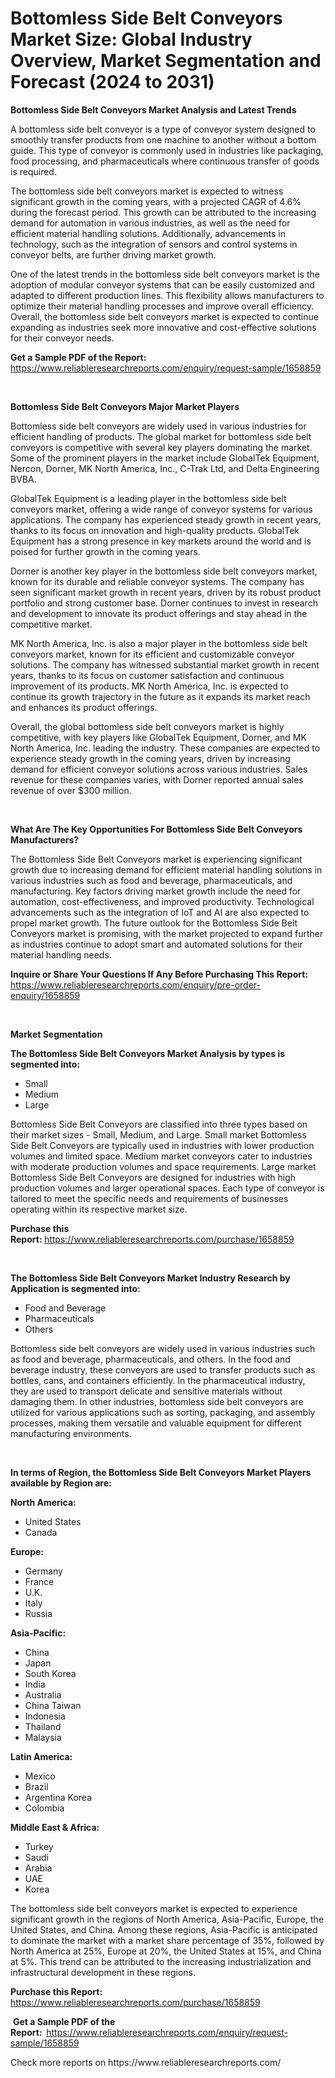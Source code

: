 <p><h1>Bottomless Side Belt Conveyors Market Size: Global Industry Overview, Market Segmentation and Forecast (2024 to 2031)</h1></p><p><strong>Bottomless Side Belt Conveyors Market Analysis and Latest Trends</strong></p>
<p><p>A bottomless side belt conveyor is a type of conveyor system designed to smoothly transfer products from one machine to another without a bottom guide. This type of conveyor is commonly used in industries like packaging, food processing, and pharmaceuticals where continuous transfer of goods is required.</p><p>The bottomless side belt conveyors market is expected to witness significant growth in the coming years, with a projected CAGR of 4.6% during the forecast period. This growth can be attributed to the increasing demand for automation in various industries, as well as the need for efficient material handling solutions. Additionally, advancements in technology, such as the integration of sensors and control systems in conveyor belts, are further driving market growth.</p><p>One of the latest trends in the bottomless side belt conveyors market is the adoption of modular conveyor systems that can be easily customized and adapted to different production lines. This flexibility allows manufacturers to optimize their material handling processes and improve overall efficiency. Overall, the bottomless side belt conveyors market is expected to continue expanding as industries seek more innovative and cost-effective solutions for their conveyor needs.</p></p>
<p><strong>Get a Sample PDF of the Report:&nbsp;</strong> <a href="https://www.reliableresearchreports.com/enquiry/request-sample/1658859">https://www.reliableresearchreports.com/enquiry/request-sample/1658859</a></p>
<p>&nbsp;</p>
<p><strong>Bottomless Side Belt Conveyors Major Market Players</strong></p>
<p><p>Bottomless side belt conveyors are widely used in various industries for efficient handling of products. The global market for bottomless side belt conveyors is competitive with several key players dominating the market. Some of the prominent players in the market include GlobalTek Equipment, Nercon, Dorner, MK North America, Inc., C-Trak Ltd, and Delta Engineering BVBA.</p><p>GlobalTek Equipment is a leading player in the bottomless side belt conveyors market, offering a wide range of conveyor systems for various applications. The company has experienced steady growth in recent years, thanks to its focus on innovation and high-quality products. GlobalTek Equipment has a strong presence in key markets around the world and is poised for further growth in the coming years.</p><p>Dorner is another key player in the bottomless side belt conveyors market, known for its durable and reliable conveyor systems. The company has seen significant market growth in recent years, driven by its robust product portfolio and strong customer base. Dorner continues to invest in research and development to innovate its product offerings and stay ahead in the competitive market.</p><p>MK North America, Inc. is also a major player in the bottomless side belt conveyors market, known for its efficient and customizable conveyor solutions. The company has witnessed substantial market growth in recent years, thanks to its focus on customer satisfaction and continuous improvement of its products. MK North America, Inc. is expected to continue its growth trajectory in the future as it expands its market reach and enhances its product offerings.</p><p>Overall, the global bottomless side belt conveyors market is highly competitive, with key players like GlobalTek Equipment, Dorner, and MK North America, Inc. leading the industry. These companies are expected to experience steady growth in the coming years, driven by increasing demand for efficient conveyor solutions across various industries. Sales revenue for these companies varies, with Dorner reported annual sales revenue of over $300 million.</p></p>
<p>&nbsp;</p>
<p><strong>What Are The Key Opportunities For Bottomless Side Belt Conveyors Manufacturers?</strong></p>
<p><p>The Bottomless Side Belt Conveyors market is experiencing significant growth due to increasing demand for efficient material handling solutions in various industries such as food and beverage, pharmaceuticals, and manufacturing. Key factors driving market growth include the need for automation, cost-effectiveness, and improved productivity. Technological advancements such as the integration of IoT and AI are also expected to propel market growth. The future outlook for the Bottomless Side Belt Conveyors market is promising, with the market projected to expand further as industries continue to adopt smart and automated solutions for their material handling needs.</p></p>
<p><strong>Inquire or Share Your Questions If Any Before Purchasing This Report:</strong> <a href="https://www.reliableresearchreports.com/enquiry/pre-order-enquiry/1658859">https://www.reliableresearchreports.com/enquiry/pre-order-enquiry/1658859</a></p>
<p>&nbsp;</p>
<p><strong>Market Segmentation</strong></p>
<p><strong>The Bottomless Side Belt Conveyors Market Analysis by types is segmented into:</strong></p>
<p><ul><li>Small</li><li>Medium</li><li>Large</li></ul></p>
<p><p>Bottomless Side Belt Conveyors are classified into three types based on their market sizes - Small, Medium, and Large. Small market Bottomless Side Belt Conveyors are typically used in industries with lower production volumes and limited space. Medium market conveyors cater to industries with moderate production volumes and space requirements. Large market Bottomless Side Belt Conveyors are designed for industries with high production volumes and larger operational spaces. Each type of conveyor is tailored to meet the specific needs and requirements of businesses operating within its respective market size.</p></p>
<p><strong>Purchase this Report:&nbsp;</strong><a href="https://www.reliableresearchreports.com/purchase/1658859">https://www.reliableresearchreports.com/purchase/1658859</a></p>
<p>&nbsp;</p>
<p><strong>The Bottomless Side Belt Conveyors Market Industry Research by Application is segmented into:</strong></p>
<p><ul><li>Food and Beverage</li><li>Pharmaceuticals</li><li>Others</li></ul></p>
<p><p>Bottomless side belt conveyors are widely used in various industries such as food and beverage, pharmaceuticals, and others. In the food and beverage industry, these conveyors are used to transfer products such as bottles, cans, and containers efficiently. In the pharmaceutical industry, they are used to transport delicate and sensitive materials without damaging them. In other industries, bottomless side belt conveyors are utilized for various applications such as sorting, packaging, and assembly processes, making them versatile and valuable equipment for different manufacturing environments.</p></p>
<p>&nbsp;</p>
<p><strong>In terms of Region, the Bottomless Side Belt Conveyors Market Players available by Region are:</strong></p>
<p>
    <p> <strong> North America: </strong>
        <ul>
            <li>United States</li>
            <li>Canada</li>
        </ul>
        </p> 
    <p> <strong> Europe: </strong>
        <ul>
            <li>Germany</li>
            <li>France</li>
            <li>U.K.</li>
            <li>Italy</li>
            <li>Russia</li>
        </ul>
        </p> 
    <p> <strong> Asia-Pacific: </strong>
        <ul>
            <li>China</li>
            <li>Japan</li>
            <li>South Korea</li>
            <li>India</li>
            <li>Australia</li>
            <li>China Taiwan</li>
            <li>Indonesia</li>
            <li>Thailand</li>
            <li>Malaysia</li>
        </ul>
        </p> 
    <p> <strong> Latin America: </strong>
        <ul>
            <li>Mexico</li>
            <li>Brazil</li>
            <li>Argentina Korea</li>
            <li>Colombia</li>
        </ul>
        </p> 
    <p> <strong> Middle East & Africa: </strong>
        <ul>
            <li>Turkey</li>
            <li>Saudi</li>
            <li>Arabia</li>
            <li>UAE</li>
            <li>Korea</li>
        </ul>
    </p>
    </p>
<p><p>The bottomless side belt conveyors market is expected to experience significant growth in the regions of North America, Asia-Pacific, Europe, the United States, and China. Among these regions, Asia-Pacific is anticipated to dominate the market with a market share percentage of 35%, followed by North America at 25%, Europe at 20%, the United States at 15%, and China at 5%. This trend can be attributed to the increasing industrialization and infrastructural development in these regions.</p></p>
<p><strong>Purchase this Report: </strong><a href="https://www.reliableresearchreports.com/purchase/1658859">https://www.reliableresearchreports.com/purchase/1658859</a></p>
<p>&nbsp;<strong>Get a Sample PDF of the Report:&nbsp;&nbsp;</strong><a href="https://www.reliableresearchreports.com/enquiry/request-sample/1658859">https://www.reliableresearchreports.com/enquiry/request-sample/1658859</a></p>
<p><strong></strong></p>
<p>Check more reports on https://www.reliableresearchreports.com/</p>